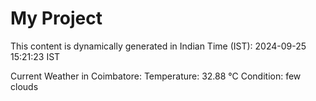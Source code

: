 # My Project

This content is dynamically generated in Indian Time (IST): 2024-09-25 15:21:23 IST


Current Weather in Coimbatore:
Temperature: 32.88 °C
Condition: few clouds
